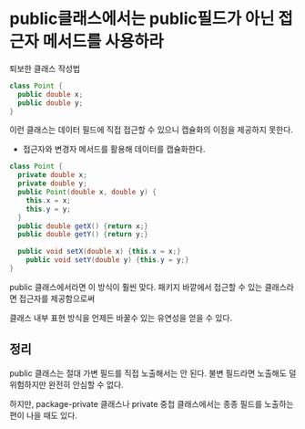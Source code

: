 # public클래스에서는 public필드가 아닌 접근자 메서드를 사용하라

퇴보한 클래스 작성법

~~~java
class Point {
  public double x;
  public double y;
}
~~~

이런 클래스는 데이터 필드에 직접 접근할 수 있으니 캡슐화의 이점을 제공하지 못한다.



- 접근자와 변경자 메서드를 활용해 데이터를 캡슐화한다.

~~~java
class Point {
  private double x;
  private double y;
  public Point(double x, double y) {
    this.x = x;
    this.y = y;
  }
  public double getX() {return x;}
  public double getY() {return y;}
  
  public void setX(double x) {this.x = x;}
    public void setY(double y) {this.y = y;}
}
~~~

public 클래스에서라면 이 방식이 훨씬 맞다. 패키지 바깥에서 접근할 수 있는 클래스라면 접근자를 제공함으로써

클래스 내부 표현 방식을 언제든 바꿀수 있는 유연성을 얻을 수 있다.



## 정리

public 클래스는 절대 가변 필드를 직접 노출해서는 안 된다. 불변 필드라면 노출해도 덜 위험하지만 완전히 안심할 수 없다.

하지만, package-private 클래스나 private 중첩 클래스에서는 종종 필드를 노출하는 편이 나을 때도 있다.

